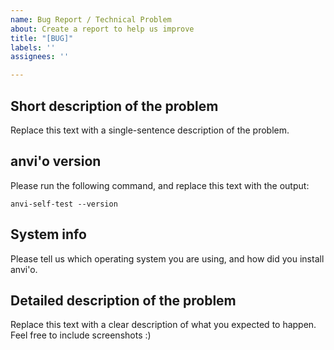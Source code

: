 ```yaml
---
name: Bug Report / Technical Problem
about: Create a report to help us improve
title: "[BUG]"
labels: ''
assignees: ''

---
```


## Short description of the problem

Replace this text with a single-sentence description of the problem.

## anvi'o version

Please run the following command, and replace this text with the output:

```
anvi-self-test --version
```

## System info

Please tell us which operating system you are using, and how did you install anvi'o.

## Detailed description of the problem

Replace this text with a clear description of what you expected to happen. Feel free to include screenshots :)
